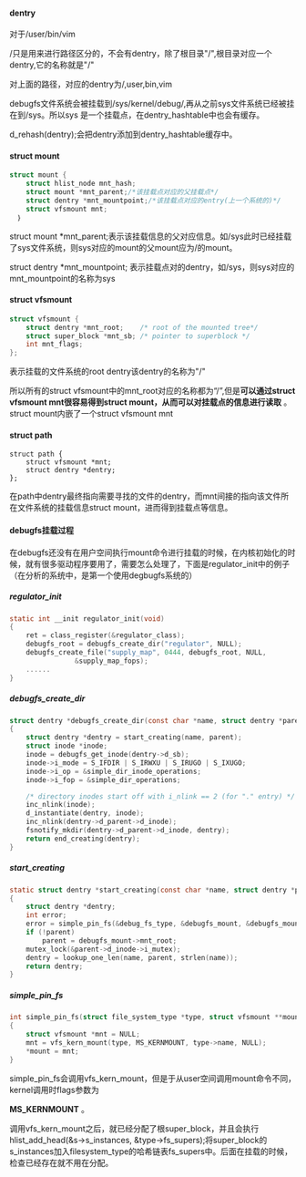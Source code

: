 #### dentry

对于/user/bin/vim

/只是用来进行路径区分的，不会有dentry，除了根目录"/",根目录对应一个dentry,它的名称就是"/"

对上面的路径，对应的dentry为/,user,bin,vim

debugfs文件系统会被挂载到/sys/kernel/debug/,再从之前sys文件系统已经被挂在到/sys。所以sys 是一个挂载点，在dentry_hashtable中也会有缓存。

d_rehash(dentry);会把dentry添加到dentry_hashtable缓存中。

#### struct mount

```c
struct mount {
	struct hlist_node mnt_hash;
	struct mount *mnt_parent;/*该挂载点对应的父挂载点*/
	struct dentry *mnt_mountpoint;/*该挂载点对应的entry(上一个系统的)*/
	struct vfsmount mnt;
  ｝
```

struct mount *mnt_parent;表示该挂载信息的父对应信息。如/sys此时已经挂载了sys文件系统，则sys对应的mount的父mount应为/的mount。

struct dentry *mnt_mountpoint; 表示挂载点对的dentry，如/sys，则sys对应的mnt_mountpoint的名称为sys

#### struct vfsmount

```c
struct vfsmount {
	struct dentry *mnt_root;	/* root of the mounted tree*/
	struct super_block *mnt_sb;	/* pointer to superblock */
	int mnt_flags;
};
```
表示挂载的文件系统的root dentry该dentry的名称为"/"

所以所有的struct vfsmount中的mnt_root对应的名称都为“/”,但是**可以通过struct vfsmount mnt很容易得到struct mount，从而可以对挂载点的信息进行读取** 。struct mount内嵌了一个struct vfsmount mnt

#### struct path

```
struct path {
	struct vfsmount *mnt;
	struct dentry *dentry;
};

```

在path中dentry最终指向需要寻找的文件的dentry，而mnt间接的指向该文件所在文件系统的挂载信息struct mount，进而得到挂载点等信息。

#### debugfs挂载过程

在debugfs还没有在用户空间执行mount命令进行挂载的时候，在内核初始化的时候，就有很多驱动程序要用了，需要怎么处理了，下面是regulator_init中的例子（在分析的系统中，是第一个使用degbugfs系统的）

##### regulator_init

```c
static int __init regulator_init(void)
{
	ret = class_register(&regulator_class);
	debugfs_root = debugfs_create_dir("regulator", NULL);
	debugfs_create_file("supply_map", 0444, debugfs_root, NULL,
			    &supply_map_fops);
	......
}
```
##### debugfs_create_dir
```c
struct dentry *debugfs_create_dir(const char *name, struct dentry *parent)
{
	struct dentry *dentry = start_creating(name, parent);
	struct inode *inode;
	inode = debugfs_get_inode(dentry->d_sb);
	inode->i_mode = S_IFDIR | S_IRWXU | S_IRUGO | S_IXUGO;
	inode->i_op = &simple_dir_inode_operations;
	inode->i_fop = &simple_dir_operations;

	/* directory inodes start off with i_nlink == 2 (for "." entry) */
	inc_nlink(inode);
	d_instantiate(dentry, inode);
	inc_nlink(dentry->d_parent->d_inode);
	fsnotify_mkdir(dentry->d_parent->d_inode, dentry);
	return end_creating(dentry);
}
```
##### start_creating
```c
static struct dentry *start_creating(const char *name, struct dentry *parent)
{
	struct dentry *dentry;
	int error;
	error = simple_pin_fs(&debug_fs_type, &debugfs_mount, &debugfs_mount_count);
	if (!parent)
		parent = debugfs_mount->mnt_root;
	mutex_lock(&parent->d_inode->i_mutex);
	dentry = lookup_one_len(name, parent, strlen(name));
	return dentry;
}
```

##### simple_pin_fs

```c
int simple_pin_fs(struct file_system_type *type, struct vfsmount **mount, int *count)
{
	struct vfsmount *mnt = NULL;
	mnt = vfs_kern_mount(type, MS_KERNMOUNT, type->name, NULL);
	*mount = mnt;
}
```

simple_pin_fs会调用vfs_kern_mount，但是于从user空间调用mount命令不同，kernel调用时flags参数为

**MS_KERNMOUNT** 。

调用vfs_kern_mount之后，就已经分配了根super_block，并且会执行hlist_add_head(&s->s_instances, &type->fs_supers);将super_block的s_instances加入filesystem_type的哈希链表fs_supers中。后面在挂载的时候，检查已经存在就不用在分配。



   